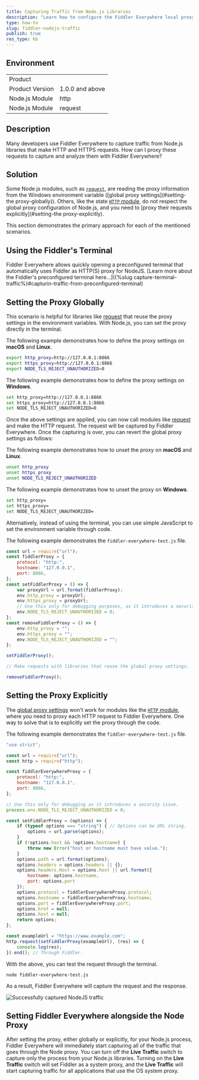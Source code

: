 ```yaml
---
title: Capturing Traffic from Node.js Libraries
description: "Learn how to configure the Fiddler Everywhere local proxy alongside Node.js and capture HTTPS traffic."
type: how-to
slug: fiddler-nodejs-traffic
publish: true
res_type: kb
---
```



## Environment

|   |   |
|---|---|
| Product   |
| Product Version | 1.0.0 and above  |
| Node.js Module  | http |
| Node.js Module  | request |

## Description

Many developers use Fiddler Everywhere to capture traffic from Node.js libraries that make HTTP and HTTPS requests. How can I proxy these requests to capture and analyze them with Fiddler Everywhere?

## Solution

Some Node.js modules, such as [`request`](https://www.npmjs.com/package/request), are reading the proxy information from the Windows environment variable ([global proxy settings](#setting-the proxy-globally)). Others, like the state [`HTTP` module](https://nodejs.org/api/http.html), do not respect the global proxy configuration of Node.js, and you need to [proxy their requests explicitly](#setting-the proxy-explicitly).

This section demonstrates the primary approach for each of the mentioned scenarios.


## Using the Fiddler's Terminal

Fiddler Everywhere allows quickly opening a preconfigured terminal that automatically uses Fiddler as HTTP(S) proxy for NodeJS. [Learn more about the Fiddler's preconfigured terminal here...]({%slug capture-terminal-traffic%}#capturin-traffic-from-preconfigured-terminal)


## Setting the Proxy Globally

This scenario is helpful for libraries like [request](https://www.npmjs.com/package/request) that reuse the proxy settings in the environment variables. With Node.js, you can set the proxy directly in the terminal.

The following example demonstrates how to define the proxy settings on **macOS** and **Linux**.

```bash
export http_proxy=http://127.0.0.1:8866
export https_proxy=http://127.0.0.1:8866
export NODE_TLS_REJECT_UNAUTHORIZED=0
```

The following example demonstrates how to define the proxy settings on **Windows**.

```bash
set http_proxy=http://127.0.0.1:8866
set https_proxy=http://127.0.0.1:8866
set NODE_TLS_REJECT_UNAUTHORIZED=0
```

Once the above settings are applied, you can now call modules like [request](https://www.npmjs.com/package/request) and make the HTTP request. The request will be captured by Fiddler Everywhere. Once the capturing is over, you can revert the global proxy settings as follows:

The following example demonstrates how to unset the proxy on **macOS** and **Linux**.

```bash
unset http_proxy
unset https_proxy
unset NODE_TLS_REJECT_UNAUTHORIZED
```

The following example demonstrates how to unset the proxy on **Windows**.

```bash
set http_proxy=
set https_proxy=
set NODE_TLS_REJECT_UNAUTHORIZED=
```

Alternatively, instead of using the terminal, you can use simple JavaScript to set the environment variable through code.

The following example demonstrates the `fiddler-everywhere-test.js` file.

```JavaScript
const url = require("url");
const fiddlerProxy = {
    protocol: "http:",
    hostname: "127.0.0.1",
    port: 8866,
};
const setFiddlerProxy = () => {
    var proxyUrl = url.format(fiddlerProxy);
    env.http_proxy = proxyUrl;
    env.https_proxy = proxyUrl;
    // Use this only for debugging purposes, as it introduces a security issue
    env.NODE_TLS_REJECT_UNAUTHORIZED = 0;
};
const removeFiddlerProxy = () => {
    env.http_proxy = "";
    env.https_proxy = "";
    env.NODE_TLS_REJECT_UNAUTHORIZED = "";
};

setFiddlerProxy();

// Make requests with libraries that reuse the global proxy settings.

removeFiddlerProxy();
```

## Setting the Proxy Explicitly

The [global proxy settings](#settingproxy-globally) won't work for modules like the [`HTTP` module](https://nodejs.org/api/http.html), where you need to proxy each HTTP request to Fiddler Everywhere. One way to solve that is to explicitly set the proxy through the code.

The following example demonstrates the `fiddler-everywhere-test.js` file.

```JavaScript
"use strict";

const url = require("url");
const http = require("http");

const fiddlerEverywhereProxy = {
    protocol: "http:",
    hostname: "127.0.0.1",
    port: 8866,
};

// Use this only for debugging as it introduces a security issue.
process.env.NODE_TLS_REJECT_UNAUTHORIZED = 0;

const setFiddlerProxy = (options) => {
    if (typeof options === "string") { // Options can be URL string.
        options = url.parse(options);
    }
    if (!options.host && !options.hostname) {
        throw new Error("host or hostname must have value.");
    }
    options.path = url.format(options);
    options.headers = options.headers || {};
    options.headers.Host = options.host || url.format({
        hostname: options.hostname,
        port: options.port
    });
    options.protocol = fiddlerEverywhereProxy.protocol;
    options.hostname = fiddlerEverywhereProxy.hostname;
    options.port = fiddlerEverywhereProxy.port;
    options.href = null;
    options.host = null;
    return options;
};

const exampleUrl = "https://www.example.com";
http.request(setFiddlerProxy(exampleUrl), (res) => {
    console.log(res);
}).end(); // Through Fiddler.
```

With the above, you can test the request through the terminal.

```Console
node fiddler-everywhere-test.js
```

As a result, Fiddler Everywhere will capture the request and the response.

![Successfully captured NodeJS traffic](../images/kb/nodejs/success-capture-nodejs.png)

## Setting Fiddler Everywhere alongside the Node Proxy

After setting the proxy, either globally or explicitly, for your Node.js process, Fiddler Everywhere will immediately start capturing all of the traffic that goes through the Node proxy. You can turn off the **Live Traffic** switch to capture only the process from your Node.js libraries. Turning on the **Live Traffic** switch will set Fiddler as a system proxy, and the **Live Traffic** will start capturing traffic for all applications that use the OS system proxy.
